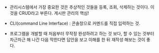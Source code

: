 
* 관리시스템에서 가장 중요한 것은 추상적인 것들을 등록, 조회, 삭제하는 것이다.
이것을 CRUD라고 부른다. 게시판 관리의 핵심! 

*  CLI(command Line Interface) : 콘솔창으로 커멘드를 직접 입력하는 것.

* 프로그램을 개발할 때 처음부터 무작정 완성하려고 하는 것 보다, 할 수 있는 것부터 차근차근 해 나간 다음 막힌다면 답안을 보고 이해를 한 뒤 재작성 해보는 것이 좋다.
